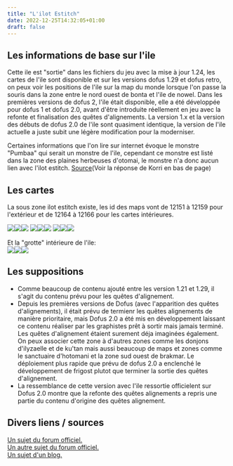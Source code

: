 ```yaml
---
title: "L'ilot Estitch"
date: 2022-12-25T14:32:05+01:00
draft: false
---
```


## Les informations de base sur l'ile

Cette ile est "sortie" dans les fichiers du jeu avec la mise à jour 1.24, les cartes de l'ile sont disponible et sur les versions dofus 1.29 et dofus retro, on peux voir les positions de l'ile sur la map du monde lorsque l'on passe la souris dans la zone entre le nord ouest de bonta et l'ile de nowel. Dans les premières versions de dofus 2, l'ile était disponible, elle  a été développée pour dofus 1 et dofus 2.0, avant d'être introduite réellement en jeu avec la refonte et finalisation des quêtes d'alignements.
La version 1.x et la version des débuts de dofus 2.0 de l'ile sont quasiment identique, la version de l'ile actuelle a juste subit une légère modification pour la moderniser.

Certaines informations que l'on lire sur internet évoque le monstre "Pumbaa" qui serait un monstre de l'ile, cependant ce monstre est listé dans la zone des plaines herbeuses d'otomai, le monstre n'a donc aucun lien avec l'ilot estitch. [Source](https://www.dofus.com/fr/forum/1003-divers/1932436-legendes-mysteres-dofus?sort=rate_D&page=1)(Voir la réponse de Korri en bas de page)

## Les cartes
La sous zone ilot estitch existe, les id des maps vont de 12151 à 12159 pour l'extérieur et de 12164 à 12166 pour les cartes intérieures.

![](images/12151.png)![](images/12152.png)![](images/12153.png)
![](images/12154.png)![](images/12155.png)![](images/12156.png)
![](images/12157.png)![](images/12158.png)![](images/12159.png)

Et la "grotte" intérieure de l'ile:  
![](images/12164.png)![](images/12165.png)![](images/12166.png)

## Les suppositions

- Comme beaucoup de contenu ajouté entre les version 1.21 et 1.29, il s'agit du contenu prévu pour les quêtes d'alignement.  
- Depuis les premières versions de Dofus (avec l'apparition des quêtes d'alignements), il était prévu de termienr les quêtes alignements de manière prioritaire, mais Dofus 2.0 a été mis en développement laissant ce contenu réaliser par les graphistes prêt à sortir mais jamais terminé. Les quêtes d'alignement étaient surement déja imaginées également. On peux associer cette zone à d'autres zones comme les donjons d'ilyzaelle et de ku'tan mais aussi beaucoup de maps et zones comme le sanctuaire d'hotomani et la zone sud ouest de brakmar. Le déploiement plus rapide que prévu de dofus 2.0 a enclenché le développement de frigost plutot que terminer la sortie des quêtes d'alignement.  
- La ressemblance de cette version avec l'ile ressortie officielent sur Dofus 2.0 montre que la refonte des quêtes alignements a repris une partie du contenu d'origine des quêtes alignement.


## Divers liens / sources
[Un sujet du forum officiel.](https://www.dofus.com/fr/forum/1003-divers/1932436-legendes-mysteres-dofus?sort=rate_D&page=1)  
[Un autre sujet du forum officiel.](https://www.dofus.com/fr/forum/1807-monocomptes/2353772-ilot-estitch-spoil-secret-bien-garde)  
[Un sujet d'un blog.](https://loleyke.skyrock.com/3249742416-Hors-serie-Un-article-un-peu-special.html)  